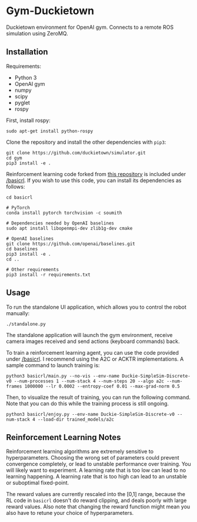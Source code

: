 # Gym-Duckietown

Duckietown environment for OpenAI gym. Connects to a remote ROS simulation
using ZeroMQ.

Installation
------------

Requirements:
- Python 3
- OpenAI gym
- numpy
- scipy
- pyglet
- rospy

First, install rospy:

```
sudo apt-get install python-rospy
```

Clone the repository and install the other dependencies with `pip3`:

```python3
git clone https://github.com/duckietown/simulator.git
cd gym
pip3 install -e .
```

Reinforcement learning code forked from [this repository](https://github.com/ikostrikov/pytorch-a2c-ppo-acktr)
is included under [/basicrl](/basicrl). If you wish to use this code, you
can install its dependencies as follows:

```
cd basicrl

# PyTorch
conda install pytorch torchvision -c soumith

# Dependencies needed by OpenAI baselines
sudo apt install libopenmpi-dev zlib1g-dev cmake

# OpenAI baselines
git clone https://github.com/openai/baselines.git
cd baselines
pip3 install -e .
cd ..

# Other requirements
pip3 install -r requirements.txt
```

Usage
-----

To run the standalone UI application, which allows you to control the robot manually:

```python3
./standalone.py
```

The standalone application will launch the gym environment, receive
camera images received and send actions (keyboard commands) back.

To train a reinforcement learning agent, you can use the code provided under [/basicrl](/basicrl). I recommend using the A2C or ACKTR implementations.
A sample command to launch training is:

```
python3 basicrl/main.py --no-vis --env-name Duckie-SimpleSim-Discrete-v0 --num-processes 1 --num-stack 4 --num-steps 20 --algo a2c --num-frames 1000000 --lr 0.0002 --entropy-coef 0.01 --max-grad-norm 0.5
```

Then, to visualize the result of training, you can run the following command.
Note that you can do this while the training process is still ongoing.

```
python3 basicrl/enjoy.py --env-name Duckie-SimpleSim-Discrete-v0 --num-stack 4 --load-dir trained_models/a2c
```

Reinforcement Learning Notes
----------------------------

Reinforcement learning algorithms are extremely sensitive to hyperparameters. Choosing the
wrong set of parameters could prevent convergence completely, or lead to unstable performance over
training. You will likely want to experiment. A learning rate that is too low can lead to no
learning happening. A learning rate that is too high can lead to an unstable or suboptimal
fixed-point.

The reward values are currently rescaled into the [0,1] range, because the RL code in
`basicrl` doesn't do reward clipping, and deals poorly with large reward values. Also
note that changing the reward function might mean you also have to retune your choice
of hyperparameters.
